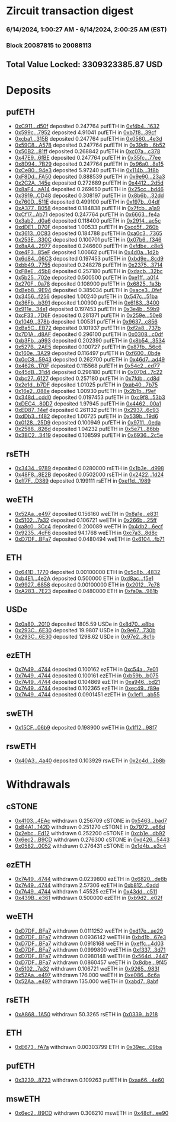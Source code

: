 # Zircuit transaction digest
### 6/14/2024, 1:00:27 AM - 6/14/2024, 2:00:25 AM (EST)
### Block 20087815 to 20088113

## Total Value Locked: 3309323385.87 USD

# Deposits
## pufETH
- [0xC911...d50f](https://etherscan.io/address/0xC9110aC401cCe7deeaC7ec0F95839984Ea8Dd50f) deposited 0.247764 pufETH in [0xf4b4...1632](https://etherscan.io/tx/0xC9110aC401cCe7deeaC7ec0F95839984Ea8Dd50f)
- [0x599c...7952](https://etherscan.io/address/0x599c243887E2c364C52051Ca12718C423F2D7952) deposited 4.91041 pufETH in [0xb7f8...39cf](https://etherscan.io/tx/0x599c243887E2c364C52051Ca12718C423F2D7952)
- [0xcba1...315B](https://etherscan.io/address/0xcba14d7ed0f2379205261FeeAda213b1Cf10315B) deposited 0.247764 pufETH in [0x0560...4e3d](https://etherscan.io/tx/0xcba14d7ed0f2379205261FeeAda213b1Cf10315B)
- [0x59C8...A578](https://etherscan.io/address/0x59C86EE54AF075A3ABBdeD392654b4d5f668A578) deposited 0.247764 pufETH in [0x39db...6b52](https://etherscan.io/tx/0x59C86EE54AF075A3ABBdeD392654b4d5f668A578)
- [0x50B2...81ff](https://etherscan.io/address/0x50B2244306F91FD9105F2df48997ED42e70081ff) deposited 0.268842 pufETH in [0xc07a...c378](https://etherscan.io/tx/0x50B2244306F91FD9105F2df48997ED42e70081ff)
- [0x47E9...6fBE](https://etherscan.io/address/0x47E9dAd75e5b7e9e14539b1F0B8cFcC72F406fBE) deposited 0.247764 pufETH in [0x35fc...77ee](https://etherscan.io/tx/0x47E9dAd75e5b7e9e14539b1F0B8cFcC72F406fBE)
- [0x8D94...7B29](https://etherscan.io/address/0x8D94F79cABfCe77B287FE8a2bCC487876f5f7B29) deposited 0.247764 pufETH in [0x96a0...8a15](https://etherscan.io/tx/0x8D94F79cABfCe77B287FE8a2bCC487876f5f7B29)
- [0xCe80...94e3](https://etherscan.io/address/0xCe80FFeA8a9f546c2Bf7375Cf02d432fa72494e3) deposited 5.97240 pufETH in [0x114b...3f8b](https://etherscan.io/tx/0xCe80FFeA8a9f546c2Bf7375Cf02d432fa72494e3)
- [0xF8Dd...FA50](https://etherscan.io/address/0xF8DdC3e81e318f7d3E271D10FA5747eb1b74FA50) deposited 0.888539 pufETH in [0x9e90...23a3](https://etherscan.io/tx/0xF8DdC3e81e318f7d3E271D10FA5747eb1b74FA50)
- [0x2C2A...145e](https://etherscan.io/address/0x2C2ACDB107e6aAcDB16Be7794dAdc211864a145e) deposited 0.272689 pufETH in [0x4412...2d5d](https://etherscan.io/tx/0x2C2ACDB107e6aAcDB16Be7794dAdc211864a145e)
- [0x8aF4...aA14](https://etherscan.io/address/0x8aF4b3F19872F12C303B09CEF544967032f9aA14) deposited 0.269650 pufETH in [0x25cc...bd46](https://etherscan.io/tx/0x8aF4b3F19872F12C303B09CEF544967032f9aA14)
- [0x3919...CD48](https://etherscan.io/address/0x3919Cb3aac49AF9001dB02b1Dd3672f661DDCD48) deposited 0.308197 pufETH in [0x8b6b...32dd](https://etherscan.io/tx/0x3919Cb3aac49AF9001dB02b1Dd3672f661DDCD48)
- [0x760D...511E](https://etherscan.io/address/0x760DE72B6F3faf62dE4b5923AA9717984A59511E) deposited 0.499100 pufETH in [0x197b...04df](https://etherscan.io/tx/0x760DE72B6F3faf62dE4b5923AA9717984A59511E)
- [0xA377...B058](https://etherscan.io/address/0xA377Dfc3301d70b69DA47E6736fb0ed11D91B058) deposited 0.184838 pufETH in [0x7fcb...a1a9](https://etherscan.io/tx/0xA377Dfc3301d70b69DA47E6736fb0ed11D91B058)
- [0xCf17...Ab71](https://etherscan.io/address/0xCf17FD85EE089Cc45A00807ea0274BEa87f9Ab71) deposited 0.247764 pufETH in [0x6663...fe4a](https://etherscan.io/tx/0xCf17FD85EE089Cc45A00807ea0274BEa87f9Ab71)
- [0x3ab2...d0a6](https://etherscan.io/address/0x3ab2c641256C2b4d84A8B441230E2bEd34D4d0a6) deposited 0.118400 pufETH in [0x2914...ac5c](https://etherscan.io/tx/0x3ab2c641256C2b4d84A8B441230E2bEd34D4d0a6)
- [0xdDE1...D70F](https://etherscan.io/address/0xdDE126B5EF6b413d6B67823CB8979482a3b7D70F) deposited 1.00533 pufETH in [0xcd5f...260b](https://etherscan.io/tx/0xdDE126B5EF6b413d6B67823CB8979482a3b7D70F)
- [0x3613...0C83](https://etherscan.io/address/0x3613340Fb7be618C29aa437474BE57bCD7070C83) deposited 0.184788 pufETH in [0xa0c3...7365](https://etherscan.io/tx/0x3613340Fb7be618C29aa437474BE57bCD7070C83)
- [0x253E...330C](https://etherscan.io/address/0x253E099b7Dd16a9072D50Ff7A085db127f8b330C) deposited 0.100701 pufETH in [0x07b6...f346](https://etherscan.io/tx/0x253E099b7Dd16a9072D50Ff7A085db127f8b330C)
- [0x8aA4...2977](https://etherscan.io/address/0x8aA409F8c3759FD3265b840b5C1E4DAB3d7a2977) deposited 0.246600 pufETH in [0xfdbe...c8e5](https://etherscan.io/tx/0x8aA409F8c3759FD3265b840b5C1E4DAB3d7a2977)
- [0xe4F3...85eF](https://etherscan.io/address/0xe4F313A766829bAC563860e8094cB667b8Af85eF) deposited 1.00662 pufETH in [0x4d0a...1d2b](https://etherscan.io/tx/0xe4F313A766829bAC563860e8094cB667b8Af85eF)
- [0x6d84...06C3](https://etherscan.io/address/0x6d8445f6F86eC1F80CaA133A8d1EadCCaf0c06C3) deposited 0.197453 pufETH in [0xbd9e...8cd9](https://etherscan.io/tx/0x6d8445f6F86eC1F80CaA133A8d1EadCCaf0c06C3)
- [0xbb49...7755](https://etherscan.io/address/0xbb4999156Ac680Fa196653A74B8B2ff733a07755) deposited 0.248278 pufETH in [0x2375...3714](https://etherscan.io/tx/0xbb4999156Ac680Fa196653A74B8B2ff733a07755)
- [0xF8eE...45b8](https://etherscan.io/address/0xF8eE83108280C79DEF28430A17D865DeBAa845b8) deposited 0.257180 pufETH in [0xdacb...32bc](https://etherscan.io/tx/0xF8eE83108280C79DEF28430A17D865DeBAa845b8)
- [0x5b25...702e](https://etherscan.io/address/0x5b2514EaBA334330B55D58B059D039504EEc702e) deposited 0.500500 pufETH in [0xe1ff...a014](https://etherscan.io/tx/0x5b2514EaBA334330B55D58B059D039504EEc702e)
- [0x270F...0a78](https://etherscan.io/address/0x270Ffe772493d66b31C0D1Ec2f25716206Fd0a78) deposited 0.108900 pufETH in [0x6825...1a3b](https://etherscan.io/tx/0x270Ffe772493d66b31C0D1Ec2f25716206Fd0a78)
- [0xBeb8...9E94](https://etherscan.io/address/0xBeb8aB5f0584Bb23948180E975769f20B2529E94) deposited 0.385034 pufETH in [0xace3...0fef](https://etherscan.io/tx/0xBeb8aB5f0584Bb23948180E975769f20B2529E94)
- [0x3456...f256](https://etherscan.io/address/0x34567431D1746EC55E78444cb2C91F5BdDbff256) deposited 1.00240 pufETH in [0x547c...51ba](https://etherscan.io/tx/0x34567431D1746EC55E78444cb2C91F5BdDbff256)
- [0x36Fb...b391](https://etherscan.io/address/0x36Fb31233a130F1ca8229Aed05244E515EF6b391) deposited 1.00900 pufETH in [0x6183...3400](https://etherscan.io/tx/0x36Fb31233a130F1ca8229Aed05244E515EF6b391)
- [0x911e...34e1](https://etherscan.io/address/0x911e6201dc30455C01b67c2f6Be2A8478f2B34e1) deposited 0.197453 pufETH in [0x3e4b...59b9](https://etherscan.io/tx/0x911e6201dc30455C01b67c2f6Be2A8478f2B34e1)
- [0xcF33...7D6F](https://etherscan.io/address/0xcF33F7998f09930d6267f3e3C344ABe8Bf747D6F) deposited 0.281371 pufETH in [0x259e...50e8](https://etherscan.io/tx/0xcF33F7998f09930d6267f3e3C344ABe8Bf747D6F)
- [0x1049...378b](https://etherscan.io/address/0x1049978Ba48baf210F2E71d7eE718011FbEA378b) deposited 1.00531 pufETH in [0x9637...c856](https://etherscan.io/tx/0x1049978Ba48baf210F2E71d7eE718011FbEA378b)
- [0xBa5C...EB72](https://etherscan.io/address/0xBa5C77703374499283431c60649753E24513EB72) deposited 0.101937 pufETH in [0xf2a8...737b](https://etherscan.io/tx/0xBa5C77703374499283431c60649753E24513EB72)
- [0x7D1A...d8AF](https://etherscan.io/address/0x7D1AF90D04Abb5A72C33a08135B0905020F6d8AF) deposited 0.296100 pufETH in [0x0308...c0df](https://etherscan.io/tx/0x7D1AF90D04Abb5A72C33a08135B0905020F6d8AF)
- [0xb3Fb...a993](https://etherscan.io/address/0xb3Fb01C33b1B0Eb7fE011fDAaD3F11957F4fa993) deposited 0.202390 pufETH in [0x8b54...3534](https://etherscan.io/tx/0xb3Fb01C33b1B0Eb7fE011fDAaD3F11957F4fa993)
- [0x527B...2AE5](https://etherscan.io/address/0x527B21949e164a132D081Fe0D7AdC1AB746C2AE5) deposited 0.100727 pufETH in [0x87fb...56c6](https://etherscan.io/tx/0x527B21949e164a132D081Fe0D7AdC1AB746C2AE5)
- [0x160e...3A29](https://etherscan.io/address/0x160e2EC968B5e33E1d2Fc648c7893E5eb4373A29) deposited 0.116497 pufETH in [0xf600...0bde](https://etherscan.io/tx/0x160e2EC968B5e33E1d2Fc648c7893E5eb4373A29)
- [0x0cC8...5943](https://etherscan.io/address/0x0cC88de201eab7943aeFeF370785A89458855943) deposited 0.262700 pufETH in [0x46d7...ad49](https://etherscan.io/tx/0x0cC88de201eab7943aeFeF370785A89458855943)
- [0x4626...170F](https://etherscan.io/address/0x4626e31F9D4A86c2822Ff2BC83B8cB6fAE50170F) deposited 0.115568 pufETH in [0x54c2...cd77](https://etherscan.io/tx/0x4626e31F9D4A86c2822Ff2BC83B8cB6fAE50170F)
- [0x45dB...31d4](https://etherscan.io/address/0x45dB7710a47e03e5A388C587E75d3DCaA96831d4) deposited 0.296180 pufETH in [0x070d...7c22](https://etherscan.io/tx/0x45dB7710a47e03e5A388C587E75d3DCaA96831d4)
- [0xbc27...6127](https://etherscan.io/address/0xbc27542F2c7Fb713F60C8520cA87d3d90d196127) deposited 0.257180 pufETH in [0x7fdb...cd8d](https://etherscan.io/tx/0xbc27542F2c7Fb713F60C8520cA87d3d90d196127)
- [0x2e1d...b7DF](https://etherscan.io/address/0x2e1d791acc1D3cd359cc104A8311D792d83fb7DF) deposited 1.01025 pufETH in [0xab40...7b75](https://etherscan.io/tx/0x2e1d791acc1D3cd359cc104A8311D792d83fb7DF)
- [0x16e2...088e](https://etherscan.io/address/0x16e2085860B2F9706086a8a552C92f4F6f76088e) deposited 1.00930 pufETH in [0x2b1b...f9ef](https://etherscan.io/tx/0x16e2085860B2F9706086a8a552C92f4F6f76088e)
- [0x348d...cdd0](https://etherscan.io/address/0x348d362F6e8D6d7360Bb2D25697e0E0a05b9cdd0) deposited 0.0197453 pufETH in [0xc9f8...53b3](https://etherscan.io/tx/0x348d362F6e8D6d7360Bb2D25697e0E0a05b9cdd0)
- [0xDEC4...80D7](https://etherscan.io/address/0xDEC4FEFEf7ce8f4AF068BF6861F99999E01c80D7) deposited 1.97945 pufETH in [0x4462...00a1](https://etherscan.io/tx/0xDEC4FEFEf7ce8f4AF068BF6861F99999E01c80D7)
- [0xED87...14ef](https://etherscan.io/address/0xED8740D43D79862c794267e6fb40f4fC70Cd14ef) deposited 0.261132 pufETH in [0x2937...6c93](https://etherscan.io/tx/0xED8740D43D79862c794267e6fb40f4fC70Cd14ef)
- [0xdDb3...f482](https://etherscan.io/address/0xdDb3E486BF3e9Bb1ea96BB1a5EB0eddE4F6Df482) deposited 1.00725 pufETH in [0x539b...19d6](https://etherscan.io/tx/0xdDb3E486BF3e9Bb1ea96BB1a5EB0eddE4F6Df482)
- [0x0128...25D9](https://etherscan.io/address/0x01287AB4C4360B737d79B93828f0dF287fe725D9) deposited 0.100949 pufETH in [0x9711...0eda](https://etherscan.io/tx/0x01287AB4C4360B737d79B93828f0dF287fe725D9)
- [0x2588...826d](https://etherscan.io/address/0x258801F735192303007dB1EEE8Fd19486B18826d) deposited 1.04232 pufETH in [0x5e71...86bb](https://etherscan.io/tx/0x258801F735192303007dB1EEE8Fd19486B18826d)
- [0x3BC2...3419](https://etherscan.io/address/0x3BC2b911cdf99b444744199123a78300b7Fa3419) deposited 0.108599 pufETH in [0x6936...2c5e](https://etherscan.io/tx/0x3BC2b911cdf99b444744199123a78300b7Fa3419)
## rsETH
- [0x3434...9789](https://etherscan.io/address/0x34349c5569e7B846c3558961552D2202760A9789) deposited 0.0280000 rsETH in [0x1b3e...d998](https://etherscan.io/tx/0x34349c5569e7B846c3558961552D2202760A9789)
- [0x48F8...8E2B](https://etherscan.io/address/0x48F8914CcF50Eecd1b2744C8cAe6F165284f8E2B) deposited 0.0502000 rsETH in [0x2422...1d24](https://etherscan.io/tx/0x48F8914CcF50Eecd1b2744C8cAe6F165284f8E2B)
- [0xff7F...D389](https://etherscan.io/address/0xff7F1d257E57608d7c10f4dA7652f43a5a93D389) deposited 0.199111 rsETH in [0xef1d...1989](https://etherscan.io/tx/0xff7F1d257E57608d7c10f4dA7652f43a5a93D389)
## weETH
- [0x52Aa...e497](https://etherscan.io/address/0x52Aa899454998Be5b000Ad077a46Bbe360F4e497) deposited 0.156160 weETH in [0x8a1e...e831](https://etherscan.io/tx/0x52Aa899454998Be5b000Ad077a46Bbe360F4e497)
- [0x5102...7a32](https://etherscan.io/address/0x51020e6153cfbe5B504e170EF1cB744881ad7a32) deposited 0.106721 weETH in [0x266b...25ff](https://etherscan.io/tx/0x51020e6153cfbe5B504e170EF1cB744881ad7a32)
- [0xa8c0...3Cc4](https://etherscan.io/address/0xa8c03D94b5508Df12B15fa8d8A98e818BDc33Cc4) deposited 0.200089 weETH in [0x4db2...6ecf](https://etherscan.io/tx/0xa8c03D94b5508Df12B15fa8d8A98e818BDc33Cc4)
- [0x9235...4cF6](https://etherscan.io/address/0x9235397B559382a9Ea7646280a38e31B12Af4cF6) deposited 94.1768 weETH in [0xc7a3...8d8c](https://etherscan.io/tx/0x9235397B559382a9Ea7646280a38e31B12Af4cF6)
- [0xD7DF...BFa7](https://etherscan.io/address/0xD7DF7E085214743530afF339aFC420c7c720BFa7) deposited 0.0480494 weETH in [0x6104...fb71](https://etherscan.io/tx/0xD7DF7E085214743530afF339aFC420c7c720BFa7)
## ETH
- [0x641D...1770](https://etherscan.io/address/0x641D5f145445bD168cAF4Aa96b1e10d736911770) deposited 0.00100000 ETH in [0x5c8b...4832](https://etherscan.io/tx/0x641D5f145445bD168cAF4Aa96b1e10d736911770)
- [0xb4E1...4e2A](https://etherscan.io/address/0xb4E1a6a2BbE24778270baC0671f5b80d25f34e2A) deposited 0.500000 ETH in [0xd8ac...f5e1](https://etherscan.io/tx/0xb4E1a6a2BbE24778270baC0671f5b80d25f34e2A)
- [0x9927...6858](https://etherscan.io/address/0x9927322761A3Db641934ea3e41B05739FB336858) deposited 0.00100000 ETH in [0x2012...7e78](https://etherscan.io/tx/0x9927322761A3Db641934ea3e41B05739FB336858)
- [0xA283...7E23](https://etherscan.io/address/0xA28304DA8cbc2D9866ca76aDb9BAA631C7317E23) deposited 0.0480000 ETH in [0xfa0a...981b](https://etherscan.io/tx/0xA28304DA8cbc2D9866ca76aDb9BAA631C7317E23)
## USDe
- [0x0a80...2010](https://etherscan.io/address/0x0a807dcE1F9ce425831d92C442637675da382010) deposited 1805.59 USDe in [0x8d70...e8be](https://etherscan.io/tx/0x0a807dcE1F9ce425831d92C442637675da382010)
- [0x293C...6E30](https://etherscan.io/address/0x293C6937D8D82e05B01335F7B33FBA0c8e256E30) deposited 19.9807 USDe in [0x9e67...730b](https://etherscan.io/tx/0x293C6937D8D82e05B01335F7B33FBA0c8e256E30)
- [0x293C...6E30](https://etherscan.io/address/0x293C6937D8D82e05B01335F7B33FBA0c8e256E30) deposited 1298.62 USDe in [0x97e2...8c1b](https://etherscan.io/tx/0x293C6937D8D82e05B01335F7B33FBA0c8e256E30)
## ezETH
- [0x7A49...4744](https://etherscan.io/address/0x7A493Be5c2ce014cD049Bf178a1ac0Db1B434744) deposited 0.100162 ezETH in [0xc54a...7e01](https://etherscan.io/tx/0x7A493Be5c2ce014cD049Bf178a1ac0Db1B434744)
- [0x7A49...4744](https://etherscan.io/address/0x7A493Be5c2ce014cD049Bf178a1ac0Db1B434744) deposited 0.100161 ezETH in [0xb59b...b075](https://etherscan.io/tx/0x7A493Be5c2ce014cD049Bf178a1ac0Db1B434744)
- [0x7A49...4744](https://etherscan.io/address/0x7A493Be5c2ce014cD049Bf178a1ac0Db1B434744) deposited 0.104869 ezETH in [0xa946...bd21](https://etherscan.io/tx/0x7A493Be5c2ce014cD049Bf178a1ac0Db1B434744)
- [0x7A49...4744](https://etherscan.io/address/0x7A493Be5c2ce014cD049Bf178a1ac0Db1B434744) deposited 0.102365 ezETH in [0xec49...f89e](https://etherscan.io/tx/0x7A493Be5c2ce014cD049Bf178a1ac0Db1B434744)
- [0x7A49...4744](https://etherscan.io/address/0x7A493Be5c2ce014cD049Bf178a1ac0Db1B434744) deposited 0.0901451 ezETH in [0x1ef1...ab55](https://etherscan.io/tx/0x7A493Be5c2ce014cD049Bf178a1ac0Db1B434744)
## swETH
- [0x15CF...06b9](https://etherscan.io/address/0x15CF9DDaB15393F8C891775a7809B13Dd00F06b9) deposited 0.198900 swETH in [0x1f12...98f7](https://etherscan.io/tx/0x15CF9DDaB15393F8C891775a7809B13Dd00F06b9)
## rswETH
- [0x40A3...4a40](https://etherscan.io/address/0x40A3F86d8c9b68c2545FEeAD4221c0cC265F4a40) deposited 0.103929 rswETH in [0x2c4d...2b8b](https://etherscan.io/tx/0x40A3F86d8c9b68c2545FEeAD4221c0cC265F4a40)
# Withdrawals
## cSTONE
- [0x4103...4EAc](https://etherscan.io/address/0x4103CFcb300599dFcB31dBc95d919592619B4EAc) withdrawn 0.256709 cSTONE in [0x5463...bad7](https://etherscan.io/tx/0x4103CFcb300599dFcB31dBc95d919592619B4EAc)
- [0xB4A1...142D](https://etherscan.io/address/0xB4A19B6422720B3b34e526C780Dd428a7E9b142D) withdrawn 0.251270 cSTONE in [0x7972...e66d](https://etherscan.io/tx/0xB4A19B6422720B3b34e526C780Dd428a7E9b142D)
- [0x2ebc...Ed12](https://etherscan.io/address/0x2ebcEd577433e90B679ac57F4C4f0afAf9f9Ed12) withdrawn 0.252200 cSTONE in [0xcb1e...db92](https://etherscan.io/tx/0x2ebcEd577433e90B679ac57F4C4f0afAf9f9Ed12)
- [0x6ec2...B9CD](https://etherscan.io/address/0x6ec2b4F19F3FE9D3333862Aff6Dc9f60dF85B9CD) withdrawn 0.276300 cSTONE in [0xd426...5443](https://etherscan.io/tx/0x6ec2b4F19F3FE9D3333862Aff6Dc9f60dF85B9CD)
- [0x0582...0052](https://etherscan.io/address/0x0582004508E92E57076462b0C41Dcb3624370052) withdrawn 0.276431 cSTONE in [0x1d4b...e3c4](https://etherscan.io/tx/0x0582004508E92E57076462b0C41Dcb3624370052)
## ezETH
- [0x7A49...4744](https://etherscan.io/address/0x7A493Be5c2ce014cD049Bf178a1ac0Db1B434744) withdrawn 0.0239800 ezETH in [0x6820...de8b](https://etherscan.io/tx/0x7A493Be5c2ce014cD049Bf178a1ac0Db1B434744)
- [0x7A49...4744](https://etherscan.io/address/0x7A493Be5c2ce014cD049Bf178a1ac0Db1B434744) withdrawn 2.57306 ezETH in [0xb812...0add](https://etherscan.io/tx/0x7A493Be5c2ce014cD049Bf178a1ac0Db1B434744)
- [0x7A49...4744](https://etherscan.io/address/0x7A493Be5c2ce014cD049Bf178a1ac0Db1B434744) withdrawn 1.45525 ezETH in [0x43dd...c511](https://etherscan.io/tx/0x7A493Be5c2ce014cD049Bf178a1ac0Db1B434744)
- [0x439B...e361](https://etherscan.io/address/0x439B2bBf87Fe192003931204698E731F77B4e361) withdrawn 0.500000 ezETH in [0xb9d2...e02f](https://etherscan.io/tx/0x439B2bBf87Fe192003931204698E731F77B4e361)
## weETH
- [0xD7DF...BFa7](https://etherscan.io/address/0xD7DF7E085214743530afF339aFC420c7c720BFa7) withdrawn 0.0111252 weETH in [0xd17e...ae29](https://etherscan.io/tx/0xD7DF7E085214743530afF339aFC420c7c720BFa7)
- [0xD7DF...BFa7](https://etherscan.io/address/0xD7DF7E085214743530afF339aFC420c7c720BFa7) withdrawn 0.0936142 weETH in [0xbd1b...67e3](https://etherscan.io/tx/0xD7DF7E085214743530afF339aFC420c7c720BFa7)
- [0xD7DF...BFa7](https://etherscan.io/address/0xD7DF7E085214743530afF339aFC420c7c720BFa7) withdrawn 0.0918168 weETH in [0xeffc...4d03](https://etherscan.io/tx/0xD7DF7E085214743530afF339aFC420c7c720BFa7)
- [0xD7DF...BFa7](https://etherscan.io/address/0xD7DF7E085214743530afF339aFC420c7c720BFa7) withdrawn 0.0999800 weETH in [0xf337...3d71](https://etherscan.io/tx/0xD7DF7E085214743530afF339aFC420c7c720BFa7)
- [0xD7DF...BFa7](https://etherscan.io/address/0xD7DF7E085214743530afF339aFC420c7c720BFa7) withdrawn 0.0980148 weETH in [0x564d...2447](https://etherscan.io/tx/0xD7DF7E085214743530afF339aFC420c7c720BFa7)
- [0xD7DF...BFa7](https://etherscan.io/address/0xD7DF7E085214743530afF339aFC420c7c720BFa7) withdrawn 0.0860457 weETH in [0x8dbe...9f45](https://etherscan.io/tx/0xD7DF7E085214743530afF339aFC420c7c720BFa7)
- [0x5102...7a32](https://etherscan.io/address/0x51020e6153cfbe5B504e170EF1cB744881ad7a32) withdrawn 0.106721 weETH in [0x9265...983f](https://etherscan.io/tx/0x51020e6153cfbe5B504e170EF1cB744881ad7a32)
- [0x52Aa...e497](https://etherscan.io/address/0x52Aa899454998Be5b000Ad077a46Bbe360F4e497) withdrawn 176.000 weETH in [0xe086...6c6a](https://etherscan.io/tx/0x52Aa899454998Be5b000Ad077a46Bbe360F4e497)
- [0x52Aa...e497](https://etherscan.io/address/0x52Aa899454998Be5b000Ad077a46Bbe360F4e497) withdrawn 135.000 weETH in [0xabd7...8abf](https://etherscan.io/tx/0x52Aa899454998Be5b000Ad077a46Bbe360F4e497)
## rsETH
- [0xA868...1A50](https://etherscan.io/address/0xA8685556E29213FE2bd5827cE33BFF8008A31A50) withdrawn 50.3265 rsETH in [0x0339...b218](https://etherscan.io/tx/0xA8685556E29213FE2bd5827cE33BFF8008A31A50)
## ETH
- [0xE673...fA7a](https://etherscan.io/address/0xE673c58c3e30Ec06100c3D9F30C4C6aa5063fA7a) withdrawn 0.00303799 ETH in [0x39ec...09ba](https://etherscan.io/tx/0xE673c58c3e30Ec06100c3D9F30C4C6aa5063fA7a)
## pufETH
- [0x3239...8723](https://etherscan.io/address/0x3239D0059edc1eB0A7033e4a9885Fe2d5e688723) withdrawn 0.109263 pufETH in [0xaa66...4e60](https://etherscan.io/tx/0x3239D0059edc1eB0A7033e4a9885Fe2d5e688723)
## mswETH
- [0x6ec2...B9CD](https://etherscan.io/address/0x6ec2b4F19F3FE9D3333862Aff6Dc9f60dF85B9CD) withdrawn 0.306210 mswETH in [0x48df...ee90](https://etherscan.io/tx/0x6ec2b4F19F3FE9D3333862Aff6Dc9f60dF85B9CD)
